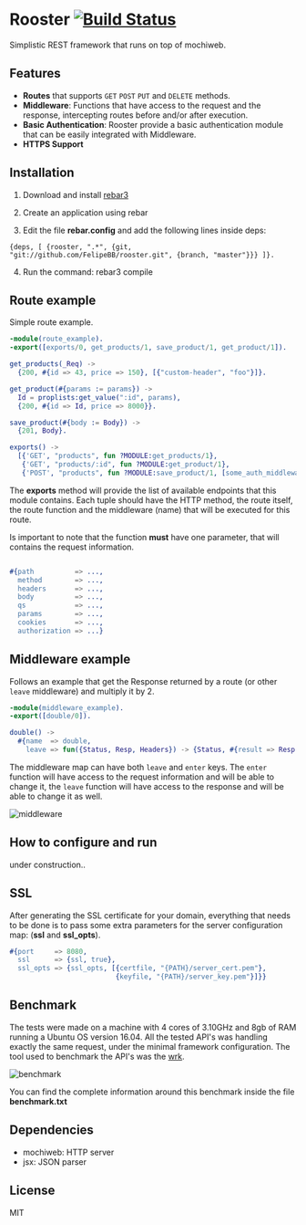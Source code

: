 # Rooster [![Build Status](https://travis-ci.org/FelipeBB/rooster.svg?branch=master)](https://travis-ci.org/FelipeBB/rooster) 
Simplistic REST framework that runs on top of mochiweb.
## Features
- **Routes** that supports `GET` `POST` `PUT` and `DELETE` methods.
- **Middleware**: Functions that have access to the request and the response, intercepting routes before and/or after execution.
- **Basic Authentication**: Rooster provide a basic authentication module that can be easily integrated with Middleware.
- **HTTPS Support**

## Installation
1) Download and install [rebar3](https://www.rebar3.org/)

2) Create an application using rebar

3) Edit the file **rebar.config** and add the following lines inside deps:

`{deps, [ {rooster, ".*", {git, "git://github.com/FelipeBB/rooster.git", {branch, "master"}}} ]}.`

4) Run the command: rebar3 compile

## Route example
Simple route example.

```Erlang
-module(route_example).
-export([exports/0, get_products/1, save_product/1, get_product/1]).

get_products(_Req) ->
  {200, #{id => 43, price => 150}, [{"custom-header", "foo"}]}.

get_product(#{params := params}) ->
  Id = proplists:get_value(":id", params),
  {200, #{id => Id, price => 8000}}.

save_product(#{body := Body}) ->
  {201, Body}.

exports() ->
  [{'GET', "products", fun ?MODULE:get_products/1},
   {'GET', "products/:id", fun ?MODULE:get_product/1},
   {'POST', "products", fun ?MODULE:save_product/1, [some_auth_middleware_name]}].
```

The **exports** method will provide the list of available endpoints that this module contains. Each tuple should have the HTTP method, the route itself, the route function and the middleware (name) that will be executed for this route. 

Is important to note that the function **must** have one parameter, that will contains the request information.

```erlang

#{path          => ...,
  method        => ...,
  headers       => ...,
  body          => ...,
  qs            => ...,
  params        => ...,
  cookies       => ...,
  authorization => ...}
```

## Middleware example

Follows an example that get the Response returned by a route (or other `leave` middleware) and multiply it by 2.

```Erlang
-module(middleware_example).
-export([double/0]).

double() ->
  #{name  => double,
    leave => fun({Status, Resp, Headers}) -> {Status, #{result => Resp * 2}, Headers} end}.
```

The middleware map can have both `leave` and `enter` keys. The `enter` function will have access to the request information and will be able to change it, the `leave` function will have access to the response and will be able to change it as well.

![middleware](https://user-images.githubusercontent.com/5730881/31311878-008f3808-ab8c-11e7-9712-cbd0047321ef.png)

## How to configure and run

under construction..

## SSL
After generating the SSL certificate for your domain, everything that needs to be done is to pass some extra parameters for the server configuration map: (**ssl** and **ssl_opts**).

```Erlang
#{port     => 8080,
  ssl      => {ssl, true},
  ssl_opts => {ssl_opts, [{certfile, "{PATH}/server_cert.pem"},
                          {keyfile, "{PATH}/server_key.pem"}]}}
```

## Benchmark

The tests were made on a machine with 4 cores of 3.10GHz and 8gb of RAM running a Ubuntu OS version 16.04. All the tested API's was handling exactly the same request, under the minimal framework configuration.
The tool used to benchmark the API's was the [wrk](https://github.com/wg/wrk).


![benchmark](https://cloud.githubusercontent.com/assets/5730881/23285787/09a2bfb8-fa12-11e6-990e-6a7014f52122.png)


You can find the complete information around this benchmark inside the file **benchmark.txt**


## Dependencies
- mochiweb: HTTP server
- jsx: JSON parser

## License
MIT
